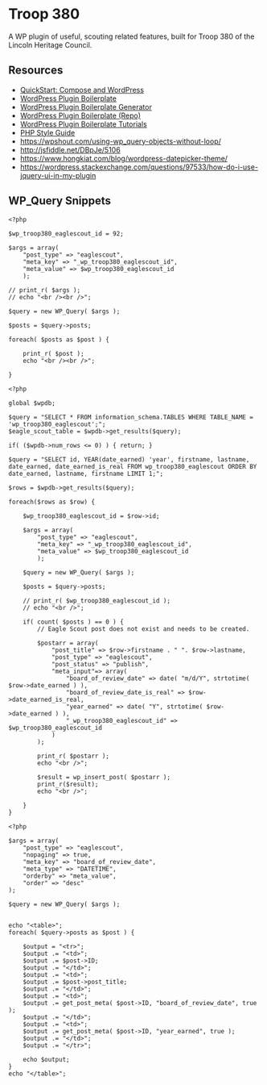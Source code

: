 ﻿# Troop 380

A WP plugin of useful, scouting related features, built for Troop 380 of the Lincoln Heritage Council.

## Resources
- [QuickStart: Compose and WordPress](https://docs.docker.com/compose/wordpress/)
- [WordPress Plugin Boilerplate](http://wppb.io/)
- [WordPress Plugin Boilerplate Generator](https://wppb.me/)
- [WordPress Plugin Boilerplate (Repo)](https://github.com/DevinVinson/WordPress-Plugin-Boilerplate)
- [WordPress Plugin Boilerplate Tutorials](https://github.com/JoeSz/WordPress-Plugin-Boilerplate-Tutorial/tree/master/plugin-name/tutorials)
- [PHP Style Guide](https://gist.github.com/ryansechrest/8138375)
- https://wpshout.com/using-wp_query-objects-without-loop/
- http://jsfiddle.net/DBpJe/5106
- https://www.hongkiat.com/blog/wordpress-datepicker-theme/
- https://wordpress.stackexchange.com/questions/97533/how-do-i-use-jquery-ui-in-my-plugin

## WP_Query Snippets

```
<?php

$wp_troop380_eaglescout_id = 92;

$args = array(
	"post_type" => "eaglescout",
	"meta_key" => "_wp_troop380_eaglescout_id",
	"meta_value" => $wp_troop380_eaglescout_id
	);

// print_r( $args );
// echo "<br /><br />";

$query = new WP_Query( $args );

$posts = $query->posts;

foreach( $posts as $post ) {
	
	print_r( $post );
	echo "<br /><br />";
	
}
```

```
<?php

global $wpdb;

$query = "SELECT * FROM information_schema.TABLES WHERE TABLE_NAME = 'wp_troop380_eaglescout';";
$eagle_scout_table = $wpdb->get_results($query);

if( ($wpdb->num_rows <= 0) ) { return; }

$query = "SELECT id, YEAR(date_earned) 'year', firstname, lastname, date_earned, date_earned_is_real FROM wp_troop380_eaglescout ORDER BY date_earned, lastname, firstname LIMIT 1;";

$rows = $wpdb->get_results($query);

foreach($rows as $row) {

    $wp_troop380_eaglescout_id = $row->id;

    $args = array(
        "post_type" => "eaglescout",
        "meta_key" => "_wp_troop380_eaglescout_id",
        "meta_value" => $wp_troop380_eaglescout_id
        );

    $query = new WP_Query( $args );

    $posts = $query->posts;

	// print_r( $wp_troop380_eaglescout_id );
	// echo "<br />";
	
	if( count( $posts ) == 0 ) {
		// Eagle Scout post does not exist and needs to be created.
		
		$postarr = array(
			"post_title" => $row->firstname . " ". $row->lastname,
			"post_type" => "eaglescout",
			"post_status" => "publish",
			"meta_input"=> array(
				"board_of_review_date" => date( "m/d/Y", strtotime( $row->date_earned ) ),
				"board_of_review_date_is_real" => $row->date_earned_is_real,
				"year_earned" => date( "Y", strtotime( $row->date_earned ) ),
				"_wp_troop380_eaglescout_id" => $wp_troop380_eaglescout_id
			)
		);
		
		print_r( $postarr );
		echo "<br />";
		
		$result = wp_insert_post( $postarr );
		print_r($result);
		echo "<br />";
		
	}
}
```

```
<?php

$args = array(
	"post_type" => "eaglescout",
	"nopaging" => true,
	"meta_key" => "board_of_review_date",
	"meta_type" => "DATETIME",
	"orderby" => "meta_value",
	"order" => "desc"
);

$query = new WP_Query( $args );


echo "<table>";
foreach( $query->posts as $post ) {

	$output = "<tr>";
	$output .= "<td>";
	$output .= $post->ID;
	$output .= "</td>";
	$output .= "<td>";
	$output .= $post->post_title;
	$output .= "</td>";
	$output .= "<td>";
	$output .= get_post_meta( $post->ID, "board_of_review_date", true );
	$output .= "</td>";
	$output .= "<td>";
	$output .= get_post_meta( $post->ID, "year_earned", true );
	$output .= "</td>";
	$output .= "</tr>";
	
	echo $output;
}
echo "</table>";
```